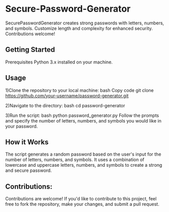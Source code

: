 # Secure-Password-Generator
SecurePasswordGenerator creates strong passwords with letters, numbers, and symbols. Customize length and complexity for enhanced security. Contributions welcome!

## Getting Started
Prerequisites
Python 3.x installed on your machine.

## Usage
1)Clone the repository to your local machine:
bash
Copy code
git clone https://github.com/your-username/password-generator.git

2)Navigate to the directory:
bash
cd password-generator

3)Run the script:
bash
python password_generator.py
Follow the prompts and specify the number of letters, numbers, and symbols you would like in your password.

## How it Works
The script generates a random password based on the user's input for the number of letters, numbers, and symbols. It uses a combination of lowercase and uppercase letters, numbers, and symbols to create a strong and secure password.

## Contributions: 
Contributions are welcome! If you'd like to contribute to this project, feel free to fork the repository, make your changes, and submit a pull request.


